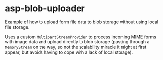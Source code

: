 # asp-blob-uploader

Example of how to upload form file data to blob storage without using local file storage.

Uses a custom `MultipartStreamProvider` to process incoming MIME forms with image data and upload directly to blob storage (passing through a `MemoryStream` on the way, so not the scalability miracle it might at first appear, but avoids having to cope with a lack of local storage).
